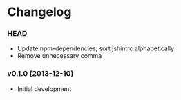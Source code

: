 # Changelog

### HEAD
* Update npm-dependencies, sort jshintrc alphabetically
* Remove unnecessary comma

### v0.1.0 (2013-12-10)
* Initial development

